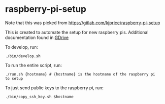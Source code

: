 # raspberry-pi-setup

Note that this was picked from https://gitlab.com/kjprice/raspberry-pi-setup

This is created to automate the setup for new raspberry pis. Additional documentation found in [GDrive](https://docs.google.com/document/d/168k9cZHiBqk0BG0d4QonVxRpl0W5Qmgc7nsR6axgqV0/edit#heading=h.su9eaeccbri)

To develop, run:

```
./bin/develop.sh
```

To run the entire script, run:
```
./run.sh {hostname} # {hostname} is the hostname of the raspberry pi to setup
```

To just send public keys to the raspberry pi, run:
```
./bin/copy_ssh_key.sh $hostname
```